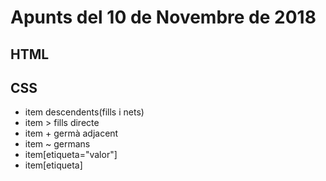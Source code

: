 # Apunts del 10 de Novembre de 2018
## HTML

## CSS
* item descendents(fills i nets)
* item > fills directe
* item + germà adjacent
* item ~ germans
* item[etiqueta="valor"]
* item[etiqueta]